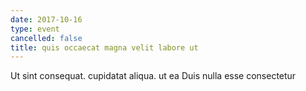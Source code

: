 ```yaml
---
date: 2017-10-16
type: event
cancelled: false
title: quis occaecat magna velit labore ut
---
```

Ut sint consequat. cupidatat aliqua. ut ea Duis nulla esse consectetur
